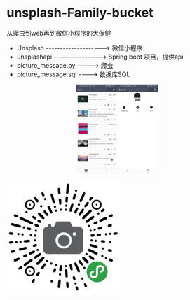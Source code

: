 # unsplash-Family-bucket
从爬虫到web再到微信小程序的大保健

- Unsplash --------------------> 微信小程序
- unsplashapi ----------------> Spring boot 项目，提供api
- picture_message.py -----> 爬虫
- picture_message.sql ----> 数据库SQL

<center class="half">
	<img src=".\photo\Screenshot_20200421_164952_com.tencent.mm.jpg" alt="main" style="zoom:20%;" /><img src=".\photo\Screenshot_20200421_165002_com.tencent.mm.jpg" alt="main" style="zoom:20%;" />
</center>

![二维码](.\photo\gh_c4d4e98a9c91_258.jpg)

